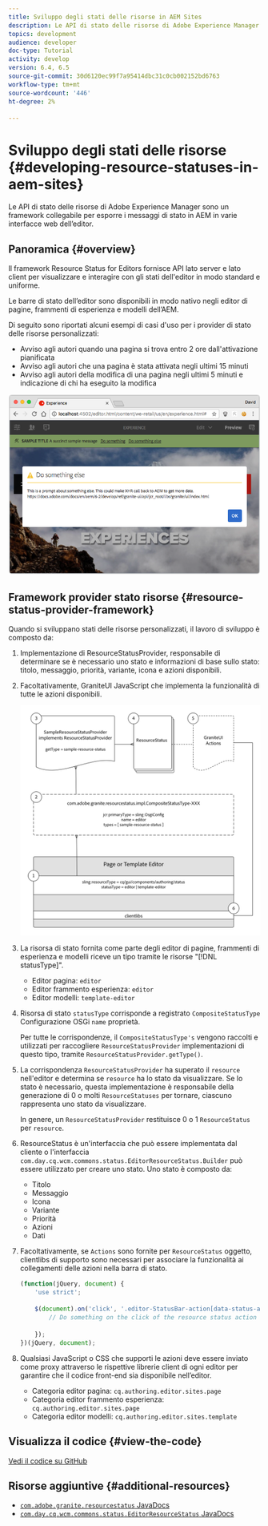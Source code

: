```yaml
---
title: Sviluppo degli stati delle risorse in AEM Sites
description: Le API di stato delle risorse di Adobe Experience Manager sono un framework collegabile per esporre i messaggi di stato in AEM in varie interfacce web dell’editor.
topics: development
audience: developer
doc-type: Tutorial
activity: develop
version: 6.4, 6.5
source-git-commit: 30d6120ec99f7a95414dbc31c0cb002152bd6763
workflow-type: tm+mt
source-wordcount: '446'
ht-degree: 2%

---
```



# Sviluppo degli stati delle risorse {#developing-resource-statuses-in-aem-sites}

Le API di stato delle risorse di Adobe Experience Manager sono un framework collegabile per esporre i messaggi di stato in AEM in varie interfacce web dell’editor.

## Panoramica {#overview}

Il framework Resource Status for Editors fornisce API lato server e lato client per visualizzare e interagire con gli stati dell&#39;editor in modo standard e uniforme.

Le barre di stato dell’editor sono disponibili in modo nativo negli editor di pagine, frammenti di esperienza e modelli dell’AEM.

Di seguito sono riportati alcuni esempi di casi d&#39;uso per i provider di stato delle risorse personalizzati:

* Avviso agli autori quando una pagina si trova entro 2 ore dall&#39;attivazione pianificata
* Avviso agli autori che una pagina è stata attivata negli ultimi 15 minuti
* Avviso agli autori della modifica di una pagina negli ultimi 5 minuti e indicazione di chi ha eseguito la modifica

![Panoramica sullo stato delle risorse dell’editor AEM](assets/sample-editor-resource-status-screenshot.png)

## Framework provider stato risorse {#resource-status-provider-framework}

Quando si sviluppano stati delle risorse personalizzati, il lavoro di sviluppo è composto da:

1. Implementazione di ResourceStatusProvider, responsabile di determinare se è necessario uno stato e informazioni di base sullo stato: titolo, messaggio, priorità, variante, icona e azioni disponibili.
2. Facoltativamente, GraniteUI JavaScript che implementa la funzionalità di tutte le azioni disponibili.

   ![architettura dello stato delle risorse](assets/sample-editor-resource-status-application-architecture.png)

3. La risorsa di stato fornita come parte degli editor di pagine, frammenti di esperienza e modelli riceve un tipo tramite le risorse &quot;[!DNL statusType]&quot;.

   * Editor pagina: `editor`
   * Editor frammento esperienza: `editor`
   * Editor modelli: `template-editor`

4. Risorsa di stato `statusType` corrisponde a registrato `CompositeStatusType` Configurazione OSGi `name` proprietà.

   Per tutte le corrispondenze, il `CompositeStatusType's` vengono raccolti e utilizzati per raccogliere `ResourceStatusProvider` implementazioni di questo tipo, tramite `ResourceStatusProvider.getType()`.

5. La corrispondenza `ResourceStatusProvider` ha superato il `resource` nell&#39;editor e determina se `resource` ha lo stato da visualizzare. Se lo stato è necessario, questa implementazione è responsabile della generazione di 0 o molti `ResourceStatuses` per tornare, ciascuno rappresenta uno stato da visualizzare.

   In genere, un `ResourceStatusProvider` restituisce 0 o 1 `ResourceStatus` per `resource`.

6. ResourceStatus è un&#39;interfaccia che può essere implementata dal cliente o l&#39;interfaccia `com.day.cq.wcm.commons.status.EditorResourceStatus.Builder` può essere utilizzato per creare uno stato. Uno stato è composto da:

   * Titolo
   * Messaggio
   * Icona
   * Variante
   * Priorità
   * Azioni
   * Dati

7. Facoltativamente, se `Actions` sono fornite per `ResourceStatus` oggetto, clientlibs di supporto sono necessari per associare la funzionalità ai collegamenti delle azioni nella barra di stato.

   ```js
   (function(jQuery, document) {
       'use strict';
   
       $(document).on('click', '.editor-StatusBar-action[data-status-action-id="do-something"]', function () {
           // Do something on the click of the resource status action
   
       });
   })(jQuery, document);
   ```

8. Qualsiasi JavaScript o CSS che supporti le azioni deve essere inviato come proxy attraverso le rispettive librerie client di ogni editor per garantire che il codice front-end sia disponibile nell’editor.

   * Categoria editor pagina: `cq.authoring.editor.sites.page`
   * Categoria editor frammento esperienza: `cq.authoring.editor.sites.page`
   * Categoria editor modelli: `cq.authoring.editor.sites.template`

## Visualizza il codice {#view-the-code}

[Vedi il codice su GitHub](https://github.com/Adobe-Consulting-Services/acs-aem-samples/tree/master/bundle/src/main/java/com/adobe/acs/samples/resourcestatus/impl/SampleEditorResourceStatusProvider.java)

## Risorse aggiuntive {#additional-resources}

* [`com.adobe.granite.resourcestatus` JavaDocs](https://helpx.adobe.com/experience-manager/6-5/sites/developing/using/reference-materials/javadoc/com/adobe/granite/resourcestatus/package-summary.html)
* [`com.day.cq.wcm.commons.status.EditorResourceStatus` JavaDocs](https://helpx.adobe.com/experience-manager/6-5/sites/developing/using/reference-materials/javadoc/com/day/cq/wcm/commons/status/EditorResourceStatus.html)
